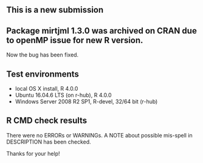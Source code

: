 
## This is a new submission

## Package mirtjml 1.3.0 was archived on CRAN due to openMP issue for new R version. 
Now the bug has been fixed.

## Test environments
* local OS X install, R 4.0.0
* Ubuntu 16.04.6 LTS (on r-hub), R 4.0.0
* Windows Server 2008 R2 SP1, R-devel, 32/64 bit (r-hub)

## R CMD check results
There were no ERRORs or WARNINGs. 
A NOTE about possible mis-spell in DESCRIPTION has been checked.


Thanks for your help!
